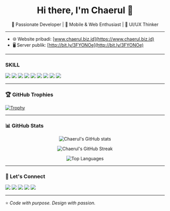 <h1 align="center">Hi there, I'm Chaerul 👋</h1>
<p align="center">
  🚀 Passionate Developer | 📱 Mobile & Web Enthusiast | 🎨 UI/UX Thinker
</p>

---

- 🌐 Website pribadi: [www.chaerul.biz.id](https://www.chaerul.biz.id)
- 🖥️ Server publik: [http://bit.ly/3FYONOe](http://bit.ly/3FYONOe)


---

### SKILL

<p>
  <img src="https://img.shields.io/badge/Java-007396?style=for-the-badge&logo=java&logoColor=white"/>
  <img src="https://img.shields.io/badge/PHP-777BB4?style=for-the-badge&logo=php&logoColor=white"/>
  <img src="https://img.shields.io/badge/Python-3776AB?style=for-the-badge&logo=python&logoColor=white"/>
  <img src="https://img.shields.io/badge/C++-00599C?style=for-the-badge&logo=c%2b%2b&logoColor=white"/>
  <img src="https://img.shields.io/badge/Laravel-FC4C02?style=for-the-badge&logo=laravel&logoColor=white"/>
  <img src="https://img.shields.io/badge/Spring_Boot-6DB33F?style=for-the-badge&logo=spring-boot&logoColor=white"/>
  <img src="https://img.shields.io/badge/Flutter-02569B?style=for-the-badge&logo=flutter&logoColor=white"/>
  <img src="https://img.shields.io/badge/Figma-F24E1E?style=for-the-badge&logo=figma&logoColor=white"/>
  <img src="https://img.shields.io/badge/CorelDRAW-009639?style=for-the-badge&logo=coreldraw&logoColor=white"/>
</p>

---


### 🏆 GitHub Trophies

[![Trophy](https://github-profile-trophy.vercel.app/?username=chaerul24&theme=onedark&row=1&column=7)](https://github.com/ryo-ma/github-profile-trophy)

---

### 📊 GitHub Stats

<p align="center">
  <img src="https://github-readme-stats.vercel.app/api?username=chaerul24&show_icons=true&theme=radical" alt="Chaerul's GitHub stats" />
</p>

<p align="center">
  <img src="https://github-readme-streak-stats.herokuapp.com/?user=chaerul24&theme=radical" alt="Chaerul's GitHub Streak" />
</p>

<p align="center">
  <img src="https://github-readme-stats.vercel.app/api/top-langs/?username=chaerul24&layout=compact&theme=radical" alt="Top Languages" />
</p>

---


### 🔗 Let's Connect

<p>
  <a href="mailto:qenboxofficial@gmail.com"><img src="https://img.shields.io/badge/Email-D14836?style=for-the-badge&logo=gmail&logoColor=white"/></a>
  <a href="https://www.linkedin.com/in/chaerul-wahyu-iman-syah-25ba28283?utm_source=share&utm_campaign=share_via&utm_content=profile&utm_medium=android_app"><img src="https://img.shields.io/badge/LinkedIn-0077B5?style=for-the-badge&logo=linkedin&logoColor=white"/></a>
  <a href="https://wa.me/6282328270147"><img src="https://img.shields.io/badge/WhatsApp-25D366?style=for-the-badge&logo=whatsapp&logoColor=white"/></a>
   <a href="https://chaerul.biz.id"><img src="https://img.shields.io/badge/Web-1E90FF?style=for-the-badge&logo=google-chrome&logoColor=white"/></a>
  <a href="https://www.tiktok.com/@chaerulhome21"><img src="https://img.shields.io/badge/TikTok-000000?style=for-the-badge&logo=tiktok&logoColor=white"/></a>
</p>

---

⭐️ *Code with purpose. Design with passion.*
